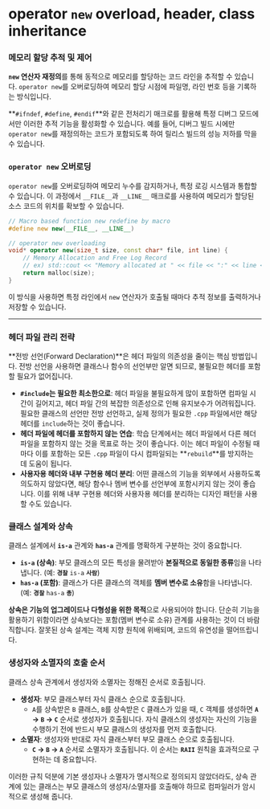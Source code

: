 # operator `new` overload, header, class inheritance 

### 메모리 할당 추적 및 제어

**`new` 연산자 재정의**를 통해 동적으로 메모리를 할당하는 코드 라인을 추적할 수 있습니다. `operator new`를 오버로딩하여 메모리 할당 시점에 파일명, 라인 번호 등을 기록하는 방식입니다.

\*\*`#ifndef`, `#define`, `#endif`\*\*와 같은 전처리기 매크로를 활용해 특정 디버그 모드에서만 이러한 추적 기능을 활성화할 수 있습니다. 예를 들어, 디버그 빌드 시에만 `operator new`를 재정의하는 코드가 포함되도록 하여 릴리스 빌드의 성능 저하를 막을 수 있습니다.

### `operator new` 오버로딩

`operator new`를 오버로딩하여 메모리 누수를 감지하거나, 특정 로깅 시스템과 통합할 수 있습니다. 이 과정에서 `__FILE__`과 `__LINE__` 매크로를 사용하여 메모리가 할당된 소스 코드의 위치를 확보할 수 있습니다.

```cpp
// Macro based function new redefine by macro 
#define new new(__FILE__, __LINE__)

// operator new overloading 
void* operator new(size_t size, const char* file, int line) {
    // Memory Allocation and Free Log Record 
    // ex) std::cout << "Memory allocated at " << file << ":" << line << std::endl;
    return malloc(size);
}
```

이 방식을 사용하면 특정 라인에서 `new` 연산자가 호출될 때마다 추적 정보를 출력하거나 저장할 수 있습니다.

-----

### 헤더 파일 관리 전략

\*\*전방 선언(Forward Declaration)\*\*은 헤더 파일의 의존성을 줄이는 핵심 방법입니다. 전방 선언을 사용하면 클래스나 함수의 선언부만 알면 되므로, 불필요한 헤더를 포함할 필요가 없어집니다.

  * **`#include`는 필요한 최소한으로**: 헤더 파일을 불필요하게 많이 포함하면 컴파일 시간이 길어지고, 헤더 파일 간의 복잡한 의존성으로 인해 유지보수가 어려워집니다. 필요한 클래스의 선언만 전방 선언하고, 실제 정의가 필요한 `.cpp` 파일에서만 해당 헤더를 `include`하는 것이 좋습니다.
  * **헤더 파일에 헤더를 포함하지 않는 연습**: 학습 단계에서는 헤더 파일에서 다른 헤더 파일을 포함하지 않는 것을 목표로 하는 것이 좋습니다. 이는 헤더 파일이 수정될 때마다 이를 포함하는 모든 `.cpp` 파일이 다시 컴파일되는 \*\*`rebuild`\*\*를 방지하는 데 도움이 됩니다.
  * **사용자용 헤더와 내부 구현용 헤더 분리**: 어떤 클래스의 기능을 외부에서 사용하도록 의도하지 않았다면, 해당 함수나 멤버 변수를 선언부에 포함시키지 않는 것이 좋습니다. 이를 위해 내부 구현용 헤더와 사용자용 헤더를 분리하는 디자인 패턴을 사용할 수도 있습니다.

### 클래스 설계와 상속

클래스 설계에서 **`is-a`** 관계와 **`has-a`** 관계를 명확하게 구분하는 것이 중요합니다.

  * **`is-a` (상속)**: 부모 클래스의 모든 특성을 물려받아 **본질적으로 동일한 종류**임을 나타냅니다. (예: **`경찰`** `is-a` **`사람`**)
  * **`has-a` (포함)**: 클래스가 다른 클래스의 객체를 **멤버 변수로 소유**함을 나타냅니다. (예: **`경찰`** `has-a` **`총`**)

**상속은 기능의 업그레이드나 다형성을 위한 목적**으로 사용되어야 합니다. 단순히 기능을 활용하기 위함이라면 상속보다는 포함(멤버 변수로 소유) 관계를 사용하는 것이 더 바람직합니다. 잘못된 상속 설계는 객체 지향 원칙에 위배되며, 코드의 유연성을 떨어뜨립니다.

### 생성자와 소멸자의 호출 순서

클래스 상속 관계에서 생성자와 소멸자는 정해진 순서로 호출됩니다.

  * **생성자**: 부모 클래스부터 자식 클래스 순으로 호출됩니다.
      * `A`를 상속받은 `B` 클래스, `B`를 상속받은 `C` 클래스가 있을 때, `C` 객체를 생성하면 **`A` → `B` → `C`** 순서로 생성자가 호출됩니다. 자식 클래스의 생성자는 자신의 기능을 수행하기 전에 반드시 부모 클래스의 생성자를 먼저 호출합니다.
  * **소멸자**: 생성자와 반대로 자식 클래스부터 부모 클래스 순으로 호출됩니다.
      * **`C` → `B` → `A`** 순서로 소멸자가 호출됩니다. 이 순서는 **`RAII`** 원칙을 효과적으로 구현하는 데 중요합니다.

이러한 규칙 덕분에 기본 생성자나 소멸자가 명시적으로 정의되지 않았더라도, 상속 관계에 있는 클래스는 부모 클래스의 생성자/소멸자를 호출해야 하므로 컴파일러가 암시적으로 생성해 줍니다.